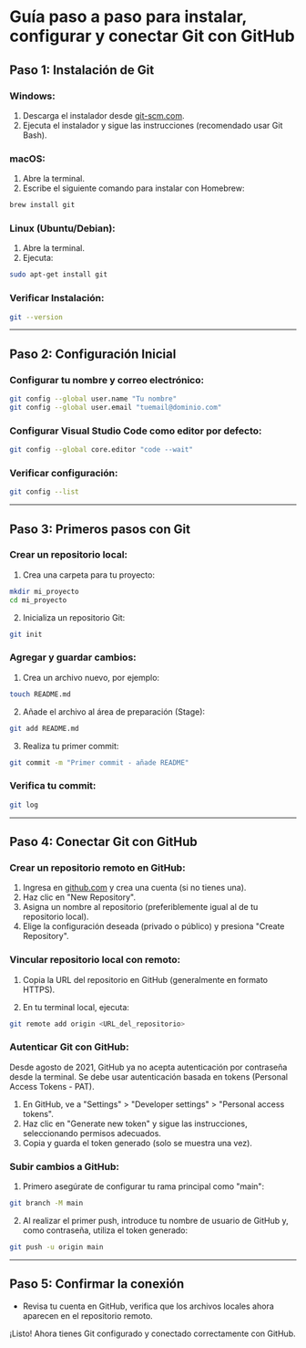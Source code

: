 # Guía paso a paso para instalar, configurar y conectar Git con GitHub

## Paso 1: Instalación de Git

### Windows:

1. Descarga el instalador desde [git-scm.com](https://git-scm.com/download/win).
2. Ejecuta el instalador y sigue las instrucciones (recomendado usar Git Bash).

### macOS:

1. Abre la terminal.
2. Escribe el siguiente comando para instalar con Homebrew:

```bash
brew install git
```

### Linux (Ubuntu/Debian):

1. Abre la terminal.
2. Ejecuta:

```bash
sudo apt-get install git
```

### Verificar Instalación:

```bash
git --version
```

---

## Paso 2: Configuración Inicial

### Configurar tu nombre y correo electrónico:

```bash
git config --global user.name "Tu nombre"
git config --global user.email "tuemail@dominio.com"
```

### Configurar Visual Studio Code como editor por defecto:

```bash
git config --global core.editor "code --wait"
```

### Verificar configuración:

```bash
git config --list
```

---

## Paso 3: Primeros pasos con Git

### Crear un repositorio local:

1. Crea una carpeta para tu proyecto:

```bash
mkdir mi_proyecto
cd mi_proyecto
```

2. Inicializa un repositorio Git:

```bash
git init
```

### Agregar y guardar cambios:

1. Crea un archivo nuevo, por ejemplo:

```bash
touch README.md
```

2. Añade el archivo al área de preparación (Stage):

```bash
git add README.md
```

3. Realiza tu primer commit:

```bash
git commit -m "Primer commit - añade README"
```

### Verifica tu commit:

```bash
git log
```

---

## Paso 4: Conectar Git con GitHub

### Crear un repositorio remoto en GitHub:

1. Ingresa en [github.com](https://github.com) y crea una cuenta (si no tienes una).
2. Haz clic en "New Repository".
3. Asigna un nombre al repositorio (preferiblemente igual al de tu repositorio local).
4. Elige la configuración deseada (privado o público) y presiona "Create Repository".

### Vincular repositorio local con remoto:

1. Copia la URL del repositorio en GitHub (generalmente en formato HTTPS).

2. En tu terminal local, ejecuta:

```bash
git remote add origin <URL_del_repositorio>
```

### Autenticar Git con GitHub:

Desde agosto de 2021, GitHub ya no acepta autenticación por contraseña desde la terminal. Se debe usar autenticación basada en tokens (Personal Access Tokens - PAT).

1. En GitHub, ve a "Settings" > "Developer settings" > "Personal access tokens".
2. Haz clic en "Generate new token" y sigue las instrucciones, seleccionando permisos adecuados.
3. Copia y guarda el token generado (solo se muestra una vez).

### Subir cambios a GitHub:

1. Primero asegúrate de configurar tu rama principal como "main":

```bash
git branch -M main
```

2. Al realizar el primer push, introduce tu nombre de usuario de GitHub y, como contraseña, utiliza el token generado:

```bash
git push -u origin main
```

---

## Paso 5: Confirmar la conexión

- Revisa tu cuenta en GitHub, verifica que los archivos locales ahora aparecen en el repositorio remoto.

¡Listo! Ahora tienes Git configurado y conectado correctamente con GitHub.

